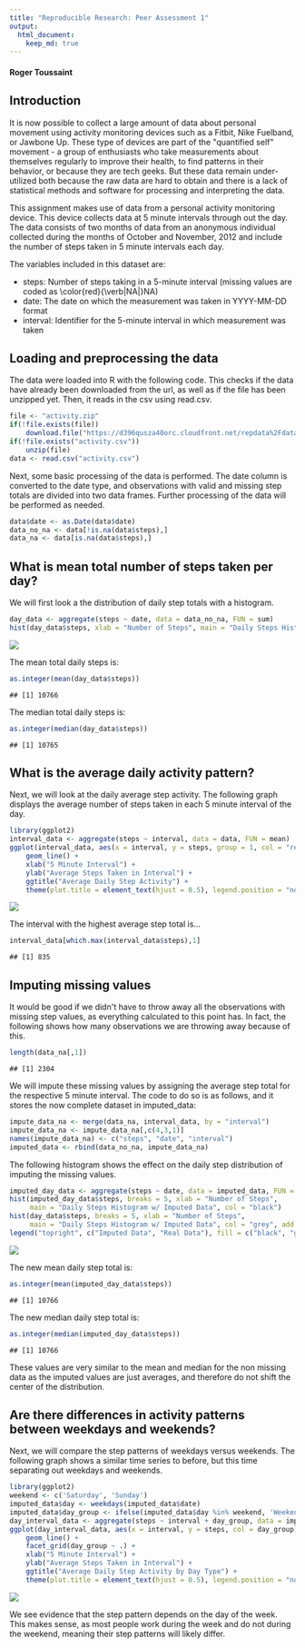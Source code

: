 ```yaml
---
title: "Reproducible Research: Peer Assessment 1"
output: 
  html_document:
    keep_md: true
---
```

#### Roger Toussaint
## Introduction

It is now possible to collect a large amount of data about personal movement using activity monitoring devices such as a Fitbit, Nike Fuelband, or Jawbone Up. These type of devices are part of the "quantified self" movement - a group of enthusiasts who take measurements about themselves regularly to improve their health, to find patterns in their behavior, or because they are tech geeks. But these data remain under-utilized both because the raw data are hard to obtain and there is a lack of statistical methods and software for processing and interpreting the data.

This assignment makes use of data from a personal activity monitoring device. This device collects data at 5 minute intervals through out the day. The data consists of two months of data from an anonymous individual collected during the months of October and November, 2012 and include the number of steps taken in 5 minute intervals each day.

The variables included in this dataset are:

- steps: Number of steps taking in a 5-minute interval (missing values are coded as \color{red}{\verb|NA|}NA)
- date: The date on which the measurement was taken in YYYY-MM-DD format
- interval: Identifier for the 5-minute interval in which measurement was taken

## Loading and preprocessing the data
The data were loaded into R with the following code. This checks if the data have already been downloaded from the url, as well as if the file has been unzipped yet. Then, it reads in the csv using read.csv.

```r
file <- "activity.zip"
if(!file.exists(file))
    download.file("https://d396qusza40orc.cloudfront.net/repdata%2Fdata%2Factivity.zip", destfile = file)
if(!file.exists("activity.csv"))
    unzip(file)
data <- read.csv("activity.csv")
```
Next, some basic processing of the data is performed. The date column is converted to the date type, and observations with valid and missing step totals are divided into two data frames. Further processing of the data will be performed as needed.

```r
data$date <- as.Date(data$date)
data_no_na <- data[!is.na(data$steps),]
data_na <- data[is.na(data$steps),]
```
## What is mean total number of steps taken per day?
We will first look a the distribution of daily step totals with a histogram.

```r
day_data <- aggregate(steps ~ date, data = data_no_na, FUN = sum)
hist(day_data$steps, xlab = "Number of Steps", main = "Daily Steps Histogram", col = "grey")
```

![](PA1_template_files/figure-html/unnamed-chunk-3-1.png)<!-- -->

The mean total daily steps is:

```r
as.integer(mean(day_data$steps))
```

```
## [1] 10766
```
The median total daily steps is:

```r
as.integer(median(day_data$steps))
```

```
## [1] 10765
```
## What is the average daily activity pattern?
Next, we will look at the daily average step activity. The following graph displays the average number of steps taken in each 5 minute interval of the day.

```r
library(ggplot2)
interval_data <- aggregate(steps ~ interval, data = data, FUN = mean)
ggplot(interval_data, aes(x = interval, y = steps, group = 1, col = "red")) + 
    geom_line() +
    xlab("5 Minute Interval") + 
    ylab("Average Steps Taken in Interval") + 
    ggtitle("Average Daily Step Activity") + 
    theme(plot.title = element_text(hjust = 0.5), legend.position = "none")
```

![](PA1_template_files/figure-html/unnamed-chunk-6-1.png)<!-- -->

The interval with the highest average step total is...

```r
interval_data[which.max(interval_data$steps),1]
```

```
## [1] 835
```
## Imputing missing values
It would be good if we didn't have to throw away all the observations with missing step values, as everything calculated to this point has. In fact, the following shows how many observations we are throwing away because of this.

```r
length(data_na[,1])
```

```
## [1] 2304
```
We will impute these missing values by assigning the average step total for the respective 5 minute interval. The code to do so is as follows, and it stores the now complete dataset in imputed_data:

```r
impute_data_na <- merge(data_na, interval_data, by = "interval")
impute_data_na <- impute_data_na[,c(4,3,1)]
names(impute_data_na) <- c("steps", "date", "interval")
imputed_data <- rbind(data_no_na, impute_data_na)
```
The following histogram shows the effect on the daily step distribution of imputing the missing values.

```r
imputed_day_data <- aggregate(steps ~ date, data = imputed_data, FUN = sum)
hist(imputed_day_data$steps, breaks = 5, xlab = "Number of Steps", 
     main = "Daily Steps Histogram w/ Imputed Data", col = "black")
hist(day_data$steps, breaks = 5, xlab = "Number of Steps", 
     main = "Daily Steps Histogram w/ Imputed Data", col = "grey", add = TRUE)
legend("topright", c("Imputed Data", "Real Data"), fill = c("black", "grey"))
```

![](PA1_template_files/figure-html/unnamed-chunk-10-1.png)<!-- -->

The new mean daily step total is:

```r
as.integer(mean(imputed_day_data$steps))
```

```
## [1] 10766
```
The new median daily step total is:

```r
as.integer(median(imputed_day_data$steps))
```

```
## [1] 10766
```
These values are very similar to the mean and median for the non missing data as the imputed values are just averages, and therefore do not shift the center of the distribution.
## Are there differences in activity patterns between weekdays and weekends?
Next, we will compare the step patterns of weekdays versus weekends. The following graph shows a similar time series to before, but this time separating out weekdays and weekends.

```r
library(ggplot2)
weekend <- c('Saturday', 'Sunday')
imputed_data$day <- weekdays(imputed_data$date)
imputed_data$day_group <- ifelse(imputed_data$day %in% weekend, 'Weekend', 'Weekday')
day_interval_data <- aggregate(steps ~ interval + day_group, data = imputed_data, FUN = mean)
ggplot(day_interval_data, aes(x = interval, y = steps, col = day_group)) +
    geom_line() + 
    facet_grid(day_group ~ .) +
    xlab("5 Minute Interval") + 
    ylab("Average Steps Taken in Interval") + 
    ggtitle("Average Daily Step Activity by Day Type") + 
    theme(plot.title = element_text(hjust = 0.5), legend.position = "none")
```

![](PA1_template_files/figure-html/unnamed-chunk-13-1.png)<!-- -->

We see evidence that the step pattern depends on the day of the week. This makes sense, as most people work during the week and do not during the weekend, meaning their step patterns will likely differ.

